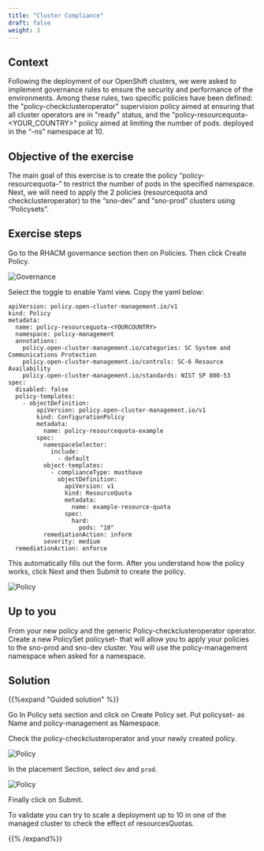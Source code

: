 ```yaml
---
title: "Cluster Compliance"
draft: false
weight: 3
---
```


## Context

Following the deployment of our OpenShift clusters, we were asked to implement governance rules to ensure the security and performance of the environments. Among these rules, two specific policies have been defined: the "policy-checkclusteroperator" supervision policy aimed at ensuring that all cluster operators are in "ready" status, and the "policy-resourcequota-<YOUR_COUNTRY>" policy aimed at limiting the number of pods. deployed in the “<YOURCOUNTRY>-ns” namespace at 10.

## Objective of the exercise

The main goal of this exercise is to create the policy “policy-resourcequota-<YOURCOUNTRY>” to restrict the number of pods in the specified namespace. Next, we will need to apply the 2 policies (resourcequota and checkclusteroperator) to the “sno-dev” and “sno-prod” clusters using “Policysets”.

## Exercise steps

Go to the RHACM governance section then on Policies. Then click Create Policy.

![Governance](/OPP-2023-lab-instruction.github.io/images/governance.png)

Select the toggle to enable Yaml view. Copy the yaml below:

```shell
apiVersion: policy.open-cluster-management.io/v1
kind: Policy
metadata:
  name: policy-resourcequota-<YOURCOUNTRY>
  namespace: policy-management
  annotations:
    policy.open-cluster-management.io/categories: SC System and Communications Protection
    policy.open-cluster-management.io/controls: SC-6 Resource Availability
    policy.open-cluster-management.io/standards: NIST SP 800-53
spec:
  disabled: false
  policy-templates:
    - objectDefinition:
        apiVersion: policy.open-cluster-management.io/v1
        kind: ConfigurationPolicy
        metadata:
          name: policy-resourcequota-example
        spec:
          namespaceSelector:
            include:
              - default
          object-templates:
            - complianceType: musthave
              objectDefinition:
                apiVersion: v1
                kind: ResourceQuota
                metadata:
                  name: example-resource-quota
                spec:
                  hard:
                    pods: "10"
          remediationAction: inform
          severity: medium
  remediationAction: enforce

```

This automatically fills out the form. After you understand how the policy works, click Next and then Submit to create the policy.

![Policy](/OPP-2023-lab-instruction.github.io/images/policy-yaml.png)




## Up to you

From your new policy and the generic Policy-checkclusteroperator operator. Create a new PolicySet policyset-<YOURCOUNTRY> that will allow you to apply your policies to the sno-prod and sno-dev cluster. You will use the policy-management namespace when asked for a namespace.

## Solution

{{%expand "Guided solution" %}}

Go In Policy sets section and click on Create Policy set. Put policyset-<YOURCOUNTRY> as Name and policy-management as Namespace.

Check the policy-checkclusteroperator and your newly created policy.

![Policy](/OPP-2023-lab-instruction.github.io/images/create-policyset.png)

In the placement Section, select `dev` and `prod`.

![Policy](/OPP-2023-lab-instruction.github.io/images/placement.png)

Finally click on Submit.

To validate you can try to scale a deployment up to 10 in one of the managed cluster to check the effect of resourcesQuotas.

{{% /expand%}}
